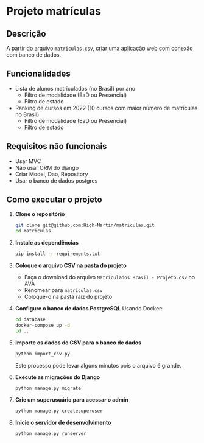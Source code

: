 # Projeto matrículas

## Descrição

A partir do arquivo `matriculas.csv`, criar uma aplicação web com conexão com banco de dados.

## Funcionalidades

- Lista de alunos matriculados (no Brasil) por ano
  - Filtro de modalidade (EaD ou Presencial)
  - Filtro de estado
- Ranking de cursos em 2022 (10 cursos com maior número de matrículas no Brasil)
  - Filtro de modalidade (EaD ou Presencial)
  - Filtro de estado

## Requisitos não funcionais

- Usar MVC
- Não usar ORM do django
- Criar Model, Dao, Repository
- Usar o banco de dados postgres

## Como executar o projeto

1. **Clone o repositório**

   ```bash
   git clone git@github.com:High-Martin/matriculas.git
   cd matriculas
   ```

2. **Instale as dependências**

   ```bash
   pip install -r requirements.txt
   ```

3. **Coloque o arquivo CSV na pasta do projeto**
   - Faça o download do arquivo `Matriculados Brasil - Projeto.csv` no AVA
   - Renomear para `matriculas.csv`
   - Coloque-o na pasta raiz do projeto

4. **Configure o banco de dados PostgreSQL**
   Usando Docker:

   ```bash
   cd database
   docker-compose up -d
   cd ..
   ```

5. **Importe os dados do CSV para o banco de dados**

   ```bash
   python import_csv.py
   ```

   Este processo pode levar alguns minutos pois o arquivo é grande.

6. **Execute as migrações do Django**

   ```bash
   python manage.py migrate
   ```

7. **Crie um superusuário para acessar o admin**

   ```bash
   python manage.py createsuperuser
   ```

8. **Inicie o servidor de desenvolvimento**

   ```bash
   python manage.py runserver
   ```
